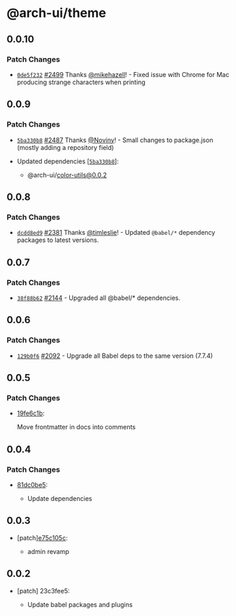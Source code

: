 # @arch-ui/theme

## 0.0.10

### Patch Changes

- [`0de5f232`](https://github.com/lorenhaim/keystone/commit/0de5f2321ef8f9fe6dd247c3201372a4156e61e9) [#2499](https://github.com/lorenhaim/keystone/pull/2499) Thanks [@mikehazell](https://github.com/mikehazell)! - Fixed issue with Chrome for Mac producing strange characters when printing

## 0.0.9

### Patch Changes

- [`5ba330b8`](https://github.com/lorenhaim/keystone/commit/5ba330b8b2609ea0033a636daf9a215a5a192c20) [#2487](https://github.com/lorenhaim/keystone/pull/2487) Thanks [@Noviny](https://github.com/Noviny)! - Small changes to package.json (mostly adding a repository field)

- Updated dependencies [[`5ba330b8`](https://github.com/lorenhaim/keystone/commit/5ba330b8b2609ea0033a636daf9a215a5a192c20)]:
  - @arch-ui/color-utils@0.0.2

## 0.0.8

### Patch Changes

- [`dcdd8ed9`](https://github.com/lorenhaim/keystone/commit/dcdd8ed9142cf3328a7af80bc167ef93c7669b09) [#2381](https://github.com/lorenhaim/keystone/pull/2381) Thanks [@timleslie](https://github.com/timleslie)! - Updated `@babel/*` dependency packages to latest versions.

## 0.0.7

### Patch Changes

- [`38f88b62`](https://github.com/lorenhaim/keystone/commit/38f88b62d9592d91b56528d4d9c40e9399440c4a) [#2144](https://github.com/lorenhaim/keystone/pull/2144) - Upgraded all @babel/\* dependencies.

## 0.0.6

### Patch Changes

- [`129b0f6`](https://github.com/lorenhaim/keystone/commit/129b0f61f34adb7482901d2da4ddb14ce1aedd62) [#2092](https://github.com/lorenhaim/keystone/pull/2092) - Upgrade all Babel deps to the same version (7.7.4)

## 0.0.5

### Patch Changes

- [19fe6c1b](https://github.com/lorenhaim/keystone/commit/19fe6c1b):

  Move frontmatter in docs into comments

## 0.0.4

### Patch Changes

- [81dc0be5](https://github.com/lorenhaim/keystone/commit/81dc0be5):

  - Update dependencies

## 0.0.3

- [patch][e75c105c](https://github.com/lorenhaim/keystone/commit/e75c105c):

  - admin revamp

## 0.0.2

- [patch] 23c3fee5:

  - Update babel packages and plugins
